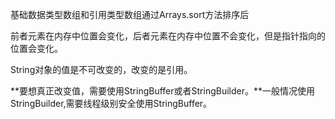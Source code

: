 基础数据类型数组和引用类型数组通过Arrays.sort方法排序后

前者元素在内存中位置会变化，后者元素在内存中位置不会变化，但是指针指向的位置会变化。

String对象的值是不可改变的，改变的是引用。

**要想真正改变值，需要使用StringBuffer或者StringBuilder。**一般情况使用StringBuilder,需要线程级别安全使用StringBuffer。

